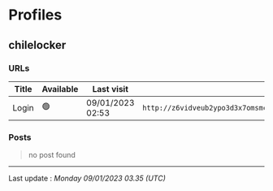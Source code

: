 # Profiles

## **chilelocker**


### URLs
| Title | Available | Last visit | fqdn | screen 
|---|---|---|---|---|
| Login | 🟢 | 09/01/2023 02:53 | `http://z6vidveub2ypo3d3x7omsmcxqwxkkmvn5y3paoufyd2tt4bfbkg33kid.onion` | <a href="https://www.ransomware.live/screenshots/z6vidveub2ypo3d3x7omsmcxqwxkkmvn5y3paoufyd2tt4bfbkg33kid-onion.png" target=_blank>📸</a> | 

### Posts

> no post found


 --- 


Last update : _Monday 09/01/2023 03.35 (UTC)_
